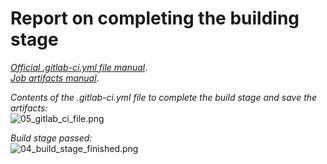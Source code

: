 # Report on completing the building stage

[_Official .gitlab-ci.yml file manual_](https://docs.gitlab.com/ee/ci/yaml/gitlab_ci_yaml.html).\
[_Job artifacts manual_](https://docs.gitlab.com/ee/ci/pipelines/job_artifacts.html).

_Contents of the .gitlab-ci.yml file to complete the build stage and save the artifacts:_\
<img src="https://github.com/finchren/School21_main_education/blob/main/CICD/src/screenshots/05_gitlab_ci_file.png" alt="05_gitlab_ci_file.png"/>

_Build stage passed:_\
<img src="https://github.com/finchren/School21_main_education/blob/main/CICD/src/screenshots/04_build_stage_finished.png" alt="04_build_stage_finished.png"/>
